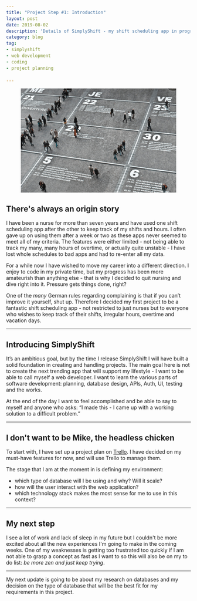 ```yaml
---
title: "Project Step #1: Introduction"
layout: post
date: 2019-08-02
description: 'Details of SimplyShift - my shift scheduling app in progress'
category: blog
tag: 
- simplyshift
- web development 
- coding
- project planning

---
```


<figure>
	<img src="../assets/images/posts/calendar.jpg">
</figure>

## There's always an origin story

I have been a nurse for more than seven years and have used one shift scheduling app after the other to keep track of my shifts and hours. I often gave up on using them after a week or two as these apps never seemed to meet all of my criteria. The features were either limited - not being able to track my many, many hours of overtime, or actually quite unstable - I have lost whole schedules to bad apps and had to re-enter all my data.

For a while now I have wished to move my career into a different direction. I enjoy to code in my private time, but my progress has been more amateurish than anything else - that is why I decided to quit nursing and dive right into it. Pressure gets things done, right?

One of the _many_ German rules regarding complaining is that if you can’t improve it yourself, shut up. Therefore I decided my first project to be a fantastic shift scheduling app - not restricted to just nurses but to everyone who wishes to keep track of their shifts, irregular hours, overtime and vacation days.

---

## Introducing SimplyShift

It’s an ambitious goal, but by the time I release SimplyShift I will have built a solid foundation in creating and handling projects. The main goal here is not to create the next trending app that will support my lifestyle - I want to be able to call myself a web developer. I want to learn the various parts of software development: planning, database design, APIs, Auth, UI, testing and the works.

At the end of the day I want to feel accomplished and be able to say to myself and anyone who asks: “I made this - I came up with a working solution to a difficult problem.”

---

## I don't want to be Mike, the headless chicken

To start with, I have set up a project plan on <a href="http://wwww.trello.com" target="_blank">Trello</a>. I have decided on my must-have features for now, and will use Trello to manage them.

The stage that I am at the moment in is defining my environment:

-   which type of database will I be using and why? Will it scale?
-   how will the user interact with the web application?
-   which technology stack makes the most sense for me to use in this context?

---

## My next step

I see a lot of work and lack of sleep in my future but I couldn't be more excited about all the new experiences I'm going to make in the coming weeks. One of my weaknesses is getting too frustrated too quickly if I am not able to grasp a concept as fast as I want to so this will also be on my to do list: _be more zen and just keep trying_.

---

My next update is going to be about my research on databases and my decision on the type of database that will be the best fit for my requirements in this project.